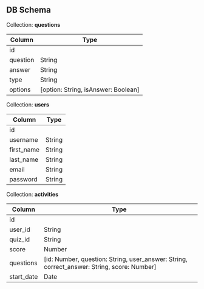 ## DB Schema

Collection: __questions__

| Column         | Type                                             |
|----------------|--------------------------------------------------|
| id             |                                                  |
| question       | String                                           |
| answer         | String                                           |
| type           | String                                           |
| options        | [option: String, isAnswer: Boolean]              |

Collection: __users__

| Column         | Type                                             |
|----------------|--------------------------------------------------|
| id             |                                                  |
| username       | String                                           |
| first_name     | String                                           |
| last_name      | String                                           |
| email          | String                                           |
| password       | String                                           |

Collection: __activities__

| Column         | Type                                             |
|----------------|--------------------------------------------------|
| id             |                                                  |
| user_id        | String                                           |
| quiz_id        | String                                           |
| score          | Number                                           |
| questions      | [id: Number, question: String, user_answer: String, correct_answer: String, score: Number] |
| start_date     | Date                                           |